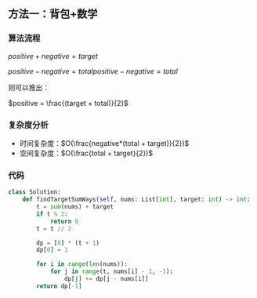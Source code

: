 ## 方法一：背包+数学

### 算法流程

$positive+negative=target$

$positive - negative = totalpositive−negative=total$

则可以推出：

$positive = \frac{(target + total)}{2}$

### 复杂度分析

* 时间复杂度：$O(\frac{negative*(total + target)}{2})$
* 空间复杂度：$O(\frac{total + target}{2})$

### 代码

``` python
class Solution:
    def findTargetSumWays(self, nums: List[int], target: int) -> int:
        t = sum(nums) + target
        if t % 2:
            return 0
        t = t // 2

        dp = [0] * (t + 1)
        dp[0] = 1

        for i in range(len(nums)):
            for j in range(t, nums[i] - 1, -1):
                dp[j] += dp[j - nums[i]]
        return dp[-1]
```

